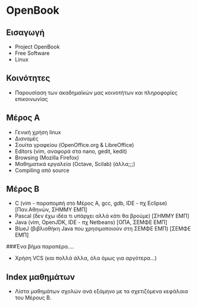 OpenBook
========

Εισαγωγή
--------
* Project OpenBook
* Free Software
* Linux

Κοινότητες
----------
* Παρουσίαση των ακαδημαϊκών μας κοινοτήτων και πληροφορίες επικοινωνίας

Μέρος Α
-------
* Γενική χρήση linux
 * Διανομές
 * Σουίτα γραφείου (OpenOffice.org & LibreOffice)
 * Editors (vim, αναφορά στα nano, gedit, kedit)
 * Browsing (Mozilla Firefox)
 * Μαθηματικά εργαλεία (Octave, Scilab) (άλλα;;;)
 * Compiling από source

Μέρος Β
-------
* C (vim - παραπομπή στο Μέρος Α, gcc, gdb, IDE - πχ Eclipse) [Παν.Αθηνών, ΣΗΜΜΥ ΕΜΠ]
* Pascal (δεν έχω ιδέα τι υπάρχει αλλά κάτι θα βρούμε) [ΣΗΜΜΥ ΕΜΠ]
* Java (vim, OpenJDK, IDE - πχ Netbeans) [ΟΠΑ, ΣΕΜΦΕ ΕΜΠ]
* BlueJ (βιβλιοθήκη Java που χρησιμοποιούν στη ΣΕΜΦΕ ΕΜΠ) [ΣΕΜΦΕ ΕΜΠ]

###Ένα βήμα παραπέρα....
* Χρήση VCS (και πολλά άλλα, όλα όμως για αργότερα...)

Index μαθημάτων
---------------
* Λίστα μαθημάτων σχολών ανά εξάμηνο με τα σχετιζόμενα κεφάλαια του Μέρους Β.

